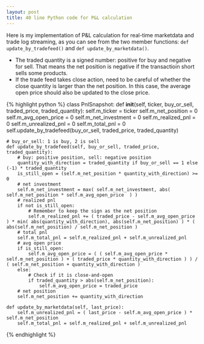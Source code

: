 ```yaml
---
layout: post
title: 40 line Python code for P&L calculation
---
```

Here is my implementation of P&L calculation for real-time marketdata and trade log streaming, as you can see from the two member functions: `def update_by_tradefeed()` and `def update_by_marketdata()`.

* The traded quantity is a signed number: positive for buy and negative for sell. That means the net position is negative if the transactioin short sells some products.
* If the trade feed takes close action, need to be careful of whether the close quantity is larger than the net position. In this case, the average open price should also be updated to the close price.


{% highlight python %}
class PnlSnapshot:
    def __init__(self, ticker, buy_or_sell, traded_price, traded_quantity):
        self.m_ticker = ticker
        self.m_net_position = 0
        self.m_avg_open_price = 0
        self.m_net_investment = 0
        self.m_realized_pnl = 0
        self.m_unrealized_pnl = 0
        self.m_total_pnl = 0
        self.update_by_tradefeed(buy_or_sell, traded_price, traded_quantity)

    # buy_or_sell: 1 is buy, 2 is sell
    def update_by_tradefeed(self, buy_or_sell, traded_price, traded_quantity):
        # buy: positive position, sell: negative position
        quantity_with_direction = traded_quantity if buy_or_sell == 1 else (-1) * traded_quantity
        is_still_open = (self.m_net_position * quantity_with_direction) >= 0
        # net investment
        self.m_net_investment = max( self.m_net_investment, abs( self.m_net_position * self.m_avg_open_price  ) )
        # realized pnl
        if not is_still_open:
            # Remember to keep the sign as the net position
            self.m_realized_pnl += ( traded_price - self.m_avg_open_price ) * min( abs(quantity_with_direction), abs(self.m_net_position) ) * ( abs(self.m_net_position) / self.m_net_position )
        # total pnl
        self.m_total_pnl = self.m_realized_pnl + self.m_unrealized_pnl
        # avg open price
        if is_still_open:
            self.m_avg_open_price = ( ( self.m_avg_open_price * self.m_net_position ) + ( traded_price * quantity_with_direction ) ) / ( self.m_net_position + quantity_with_direction )
        else:
            # Check if it is close-and-open
            if traded_quantity > abs(self.m_net_position):
                self.m_avg_open_price = traded_price
        # net position
        self.m_net_position += quantity_with_direction

    def update_by_marketdata(self, last_price):
        self.m_unrealized_pnl = ( last_price - self.m_avg_open_price ) * self.m_net_position
        self.m_total_pnl = self.m_realized_pnl + self.m_unrealized_pnl
{% endhighlight %}